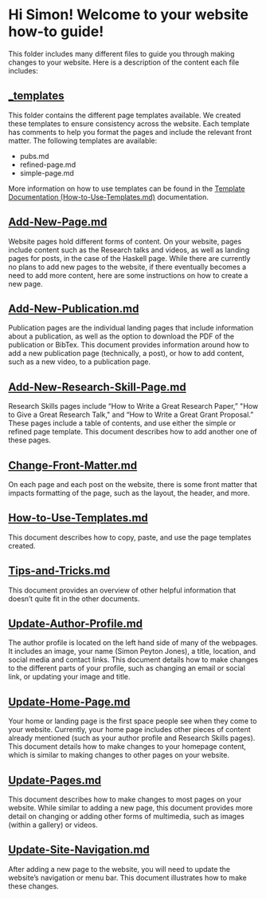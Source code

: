 # Hi Simon! Welcome to your website how-to guide!

This folder includes many different files to guide you through making changes to your website. Here is a description of the content each file includes:


## [_templates](https://github.com/simonpj/www.peytonjones.org/tree/gh-pages/_documentation/_templates)

This folder contains the different page templates available. We created these templates to ensure consistency across the website. Each template has comments to help you format the pages and include the relevant front matter. The following templates are available: 

- pubs.md
- refined-page.md
- simple-page.md

More information on how to use templates can be found in the [Template Documentation (How-to-Use-Templates.md)](https://github.com/simonpj/www.peytonjones.org/blob/gh-pages/_documentation/How-to-Use-Templates.md) documentation.


## [Add-New-Page.md](https://github.com/simonpj/www.peytonjones.org/blob/gh-pages/_documentation/Add-New-Page.md)

Website pages hold different forms of content. On your website, pages include content such as the Research talks and videos, as well as landing pages for posts, in the case of the Haskell page. While there are currently no plans to add new pages to the website, if there eventually becomes a need to add more content, here are some instructions on how to create a new page.


## [Add-New-Publication.md](https://github.com/simonpj/www.peytonjones.org/blob/gh-pages/_documentation/Add-New-Publication.md)

Publication pages are the individual landing pages that include information about a publication, as well as the option to download the PDF of the publication or BibTex. This document provides information around how to add a new publication page (technically, a post), or how to add content, such as a new video, to a publication page.


## [Add-New-Research-Skill-Page.md](https://github.com/simonpj/www.peytonjones.org/blob/gh-pages/_documentation/Add-New-Research-Skill-Page.md)

Research Skills pages include “How to Write a Great Research Paper,” "How to Give a Great Research Talk," and “How to Write a Great Grant Proposal.” These pages include a table of contents, and use either the simple or refined page template. This document describes how to add another one of these pages.


## [Change-Front-Matter.md](https://github.com/simonpj/www.peytonjones.org/blob/gh-pages/_documentation/Change-Front-Matter.md)

On each page and each post on the website, there is some front matter that impacts formatting of the page, such as the layout, the header, and more.  


## [How-to-Use-Templates.md](https://github.com/simonpj/www.peytonjones.org/blob/gh-pages/_documentation/How-to-Use-Templates.md)

This document describes how to copy, paste, and use the page templates created.


## [Tips-and-Tricks.md](https://github.com/simonpj/www.peytonjones.org/blob/gh-pages/_documentation/Tips-and-Tricks.md)

This document provides an overview of other helpful information that doesn’t quite fit in the other documents.


## [Update-Author-Profile.md](https://github.com/simonpj/www.peytonjones.org/blob/gh-pages/_documentation/Update-Author-Profile.md)

The author profile is located on the left hand side of many of the webpages. It includes an image, your name (Simon Peyton Jones), a title, location, and social media and contact links. This document details how to make changes to the different parts of your profile, such as changing an email or social link, or updating your image and title.


## [Update-Home-Page.md](https://github.com/simonpj/www.peytonjones.org/blob/gh-pages/_documentation/Update-Home-Page.md)

Your home or landing page is the first space people see when they come to your website. Currently, your home page includes other pieces of content already mentioned (such as your author profile and Research Skills pages). This document details how to make changes to your homepage content, which is similar to making changes to other pages on your website. 


## [Update-Pages.md](https://github.com/simonpj/www.peytonjones.org/blob/gh-pages/_documentation/Update-Pages.md)

This document describes how to make changes to most pages on your website. While similar to adding a new page, this document provides more detail on changing or adding other forms of multimedia, such as images (within a gallery) or videos.


## [Update-Site-Navigation.md](https://github.com/simonpj/www.peytonjones.org/blob/gh-pages/_documentation/Update-Site-Navigation.md)

After adding a new page to the website, you will need to update the website’s navigation or menu bar. This document illustrates how to make these changes. 
